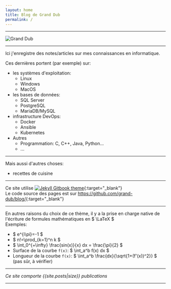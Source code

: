 ```yaml
---
layout: home
title: Blog de Grand Dub
permalink: /
---
```


---

![Grand Dub]({{site.baseurl}}/assets/images/gd-logo-fontmeme-com.png#center)

---

Ici j'enregistre des notes/articles sur mes connaissances en informatique.  

Ces dernières portent (par exemple) sur:
- les systèmes d'exploitation:
  - Linux
  - Windows
  - MacOS
- les bases de données:
  - SQL Server
  - PostgreSQL
  - MariaDB/MySQL
- infrastructure DevOps:
  - Docker
  - Ansible
  - Kubernetes
- Autres
  - Programmation: C, C++, Java, Python...
  - ...


---

Mais aussi d'autres choses:
- recettes de cuisine

---
Ce site utilise [![Jekyll Gitbook theme](https://img.shields.io/badge/featured%20on-JekyllThemes-red.svg)](https://github.com/sighingnow/jekyll-gitbook){:target="_blank"}  
Le code source des pages est sur <https://github.com/grand-dub/blog/>{:target="_blank"} 

---

En autres raisons du choix de ce thème, il y a la prise en charge native de l'écriture de formules mathématiques en $ \LaTeX $   
Exemples:
- $ e^{i\pi}=-1 $
- $ n!=\prod_{k=1}^n k $
- $ \int_0^{+\infty} \frac{sin(x)}{x} dx = \frac{\pi}{2} $
- Surface de la courbe `f(x)`: $  \int_a^b f(x) dx $
- Longueur de la courbe `f(x)`: $  \int_a^b \frac{dx}{\sqrt{1+(f'(x))^2}} $ (pas sûr, à vérifier)

---



*Ce site comporte {{site.posts|size}} publications*

---
